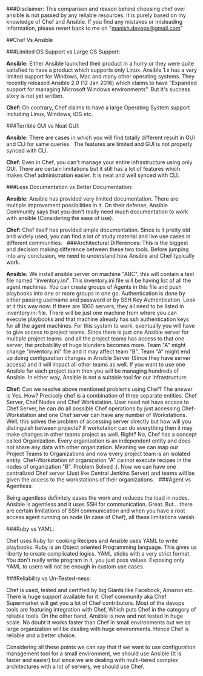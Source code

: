 ###Disclaimer:
This comparison and reason behind choosing chef over ansible is not passed by any reliable resources. It is purely based on my knowledge of Chef and Ansible. If you find any mistakes or misleading information, please revert back to me on "manish.devops@gmail.com"

##Chef Vs Ansible

###Limited OS Support vs Large OS Support: 

**Ansible:** Either Ansible launched their product in a hurry or they were quite satisfied to have a product which supports only Linux. Ansible 1.x has a very limited support for Windows, Mac and many other operating systems. They recently released Ansible 2.0 (12 Jan 2016) which claims to have "Expanded support for managing Microsoft Windows environments". But it's success story is not yet written. 

**Chef:** On contrary, Chef claims to have a large Operating System support including Linux, Windows, iOS etc. 

###Terrible GUI vs Neat GUI: 

**Ansible:** There are cases in which you will find totally different result in GUI and CLI for same queries.  The features are limited and GUI is not properly synced with CLI.

**Chef:** Even in Chef, you can't manage your entire infrastructure using only GUI. There are certain limitations but it still has a lot of features which makes Chef administration easier. It is neat and well synced with CLI.

###Less Documentation vs Better Documentation:

**Ansible:** Ansible has provided very limited documentation. There are multiple improvement possibilities in it. On their defense, Ansible Community says that you don't really need much documentation to work with ansible (Considering the ease of use). 

**Chef:** Chef itself has provided ample documentation. Since is it pretty old and widely used, you can find a lot of study material and live use cases in different communities.
 
###Architectural Differences: 
This is the biggest and decision making difference between these two tools. Before jumping into any conclusion, we need to understand how Ansible and Chef typically work.

**Ansible:** We install ansible server on machine "ABC", this will contain a text file named "inventory.ini". This inventory.ini file will be having list of all the agent machines. You can create groups of Agents in this file and push playbooks into one or more groups in one go. Authentication is done by either passing username and password or by SSH Key Authentication. Look at it this way now: If there are 1000 servers, they all need to be listed in inventory.ini file. There will be just one machine from where you can execute playbooks and that machine already has ssh authentication keys for all the agent machines. For this system to work, eventually you will have to give access to project teams. Since there is just one Ansible server for multiple project teams  and all the project teams has access to that one server, the probability of huge blunders becomes more. Team "A" might change "inventory.ini" file and it may affect team "B". Team "A" might end up doing configuration changes in Ansible Server (Since they have server access) and it will impact all other teams as well. If you want to use one Ansible for each project team then you will be managing hundreds of Ansible. In either way, Ansible is not a suitable tool for our infrastructure. 

**Chef:** Can we resolve above mentioned problems using Chef? The answer is Yes. How? Precisely chef is a combination of three separate entities. Chef Server, Chef Nodes and Chef Workstation. User need not have access to Chef Server, he can do all possible Chef operations by just accessing Chef-Workstation and one Chef server can have any number of Workstations. Well, this solves the problem of accessing server directly but how will you distinguish between projects? If workstation can do everything then it may make changes in other teams project as well. Right? No, Chef has a concept called Organization. Every organization is an independent entity and does not share any data with other organization. Meaning we can map our Project Teams to Organizations and now every project team is an isolated entity. Chef-Workstation of organization "A" cannot execute recipes in the nodes of organization "B". Problem Solved :). Now we can have one centralized Chef server (Just like Central Jenkins Server) and teams will be given the access to the workstations of their organizations. 
 
###Agent vs Agentless: 

Being agentless definitely eases the work and reduces the load in nodes. Ansible is agentless and it uses SSH for communication. Great. But... there are certain limitations of SSH communication and when you have a root access agent running on node (In case of Chef), all these limitations vanish.

###Ruby vs YAML:

Chef uses Ruby for cooking Recipes and Ansible uses YAML to write playbooks. Ruby is an Object oriented Programming language. This gives us liberty to create complicated logics. YAML sticks with a very strict format. You don't really write program in it, you just pass values. Exposing only YAML to users will not be enough in custom use cases.

###Reliability vs Un-Tested-ness:

Chef is used, tested and certified by big Giants like Facebook, Amazon etc. There is huge support available for it. Chef community aka Chef Supermarket will get you a lot of Chef contributors. Most of the devops tools are featuring integration with Chef, Which puts Chef in the category of reliable tools. On the other hand, Ansible is new and not tested in huge scale. No doubt it works faster than Chef in small environments but we as large organization will be dealing with huge environments. Hence Chef is reliable and a better choice.  


Considering all these points we can say that if we want to use configuration management tool for a small environment, we should use Ansible (It is faster and easier) but since we are dealing with multi-tiered complex architectures with a lot of servers, we should use Chef. 

